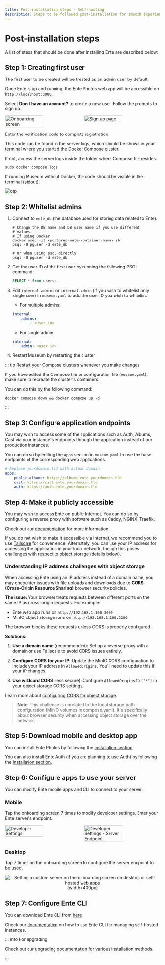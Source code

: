 ```yaml
---
title: Post-installation steps - Self-hosting
description: Steps to be followed post-installation for smooth experience
---
```


# Post-installation steps

A list of steps that should be done after installing Ente are described below:

## Step 1: Creating first user

The first user to be created will be treated as an admin user by default.

Once Ente is up and running, the Ente Photos web app will be accessible on
`http://localhost:3000`.

Select **Don't have an account?** to create a new user. Follow the prompts to
sign up.

<div style="display: flex; gap: 10px;">
  <img alt="Onboarding screen" src="/onboarding.png" style="width: 50%; height: auto;">
  <img alt="Sign up page" src="/sign-up.png" style="width: 50%; height: auto;">
</div>

Enter the verification code to complete registration.

This code can be found in the server logs, which should be shown in your
terminal where you started the Docker Compose cluster.

If not, access the server logs inside the folder where Compose file resides.

```shell
sudo docker compose logs
```

If running Museum without Docker, the code should be visible in the terminal
(stdout).

![otp](/otp.png)

## Step 2: Whitelist admins

1.  Connect to `ente_db` (the database used for storing data related to Ente).

    ```shell
    # Change the DB name and DB user name if you use different
    # values.
    # If using Docker
    docker exec -it <postgres-ente-container-name> sh
    psql -U pguser -d ente_db

    # Or when using psql directly
    psql -U pguser -d ente_db
    ```

2.  Get the user ID of the first user by running the following PSQL command:

    ```sql
    SELECT * from users;
    ```

3.  Edit `internal.admins` or `internal.admin` (if you wish to whitelist only
    single user) in `museum.yaml` to add the user ID you wish to whitelist.

    - For multiple admins:

    ```yaml
    internal:
        admins:
            - <user_id>
    ```

    - For single admin:

    ```yaml
    internal:
        admin: <user_id>
    ```

4.  Restart Museum by restarting the cluster

::: tip Restart your Compose clusters whenever you make changes

If you have edited the Compose file or configuration file (`museum.yaml`), make
sure to recreate the cluster's containers.

You can do this by the following command:

```shell
docker compose down && docker compose up -d
```

:::

## Step 3: Configure application endpoints

You may wish to access some of the applications such as Auth, Albums, Cast via
your instance's endpoints through the application instead of our production
instances.

You can do so by editing the `apps` section in `museum.yaml` to use the base
endpoints of the corresponding web applications.

```yaml
# Replace yourdomain.tld with actual domain
apps:
    public-albums: https://albums.ente.yourdomain.tld
    cast: https://cast.ente.yourdomain.tld
    auth: https://auth.ente.yourdomain.tld
```

## Step 4: Make it publicly accessible

You may wish to access Ente on public Internet. You can do so by configuring a
reverse proxy with software such as Caddy, NGINX, Traefik.

Check out our [documentation](/self-hosting/administration/reverse-proxy) for
more information.

If you do not wish to make it accessible via Internet, we recommend you to use
[Tailscale](/self-hosting/guides/tailscale) for convenience. Alternately, you
can use your IP address for accessing the application in your local network,
though this poses challenges with respect to object storage (details below).

### Understanding IP address challenges with object storage

When accessing Ente using an IP address instead of a domain name, you may encounter issues with file uploads and downloads due to **CORS (Cross-Origin Resource Sharing)** browser security policies.

**The issue:** Your browser treats requests between different ports on the same IP as cross-origin requests. For example:

- Ente web app runs on `http://192.168.1.100:3000`
- MinIO object storage runs on `http://192.168.1.100:3200`

The browser blocks these requests unless CORS is properly configured.

**Solutions:**

1. **Use a domain name** (recommended): Set up a reverse proxy with a domain or use Tailscale to avoid CORS issues entirely.

2. **Configure CORS for your IP**: Update the MinIO CORS configuration to include your IP address in `AllowedOrigins`. You'll need to update this if your IP changes.

3. **Use wildcard CORS** (less secure): Configure `AllowedOrigins` to `["*"]` in your object storage CORS settings.

Learn more about [configuring CORS for object storage](/self-hosting/administration/object-storage#cors-cross-origin-resource-sharing).

> **Note**: This challenge is unrelated to the local storage path configuration (MinIO volumes in compose.yaml). It's specifically about browser security when accessing object storage over the network.

## Step 5: Download mobile and desktop app

You can install Ente Photos by following the
[installation section](/photos/faq/installing).

You can also install Ente Auth (if you are planning to use Auth) by following
the [installation section](/auth/faq/installing).

## Step 6: Configure apps to use your server

You can modify Ente mobile apps and CLI to connect to your server.

### Mobile

Tap the onboarding screen 7 times to modify developer settings. Enter your Ente
server's endpoint.

<div style="display: flex; gap: 10px;">
<img src="/developer-settings.png" alt="Developer Settings" height="50%" width="50%" />
<img src="/developer-settings-endpoint.png" alt="Developer Settings - Server Endpoint" height="50%" width="50%" />
</div>

### Desktop

Tap 7 times on the onboarding screen to configure the server endpoint to be
used.

<div align="center">

![Setting a custom server on the onboarding screen on desktop or self-hosted web
apps](web-dev-settings.png){width=400px}

</div>

## Step 7: Configure Ente CLI

You can download Ente CLI from
[here](https://github.com/ente-io/ente/releases?q=tag%3Acli).

Check our [documentation](/self-hosting/administration/cli) on how to use Ente
CLI for managing self-hosted instances.

::: info For upgrading

Check out our [upgrading documentation](/self-hosting/installation/upgrade) for
various installation methods.

:::
